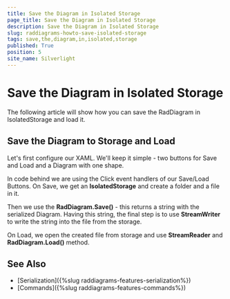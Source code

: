 ```yaml
---
title: Save the Diagram in Isolated Storage
page_title: Save the Diagram in Isolated Storage
description: Save the Diagram in Isolated Storage
slug: raddiagrams-howto-save-isolated-storage
tags: save,the,diagram,in,isolated,storage
published: True
position: 5
site_name: Silverlight
---
```


# Save the Diagram in Isolated Storage

The following article will show how you can save the RadDiagram in IsolatedStorage and load it.       

## Save the Diagram to Storage and Load

Let's first configure our XAML. We'll keep it simple - two buttons for Save and Load and a Diagram with one shape.

In code behind we are using the Click event handlers of our Save/Load Buttons. On Save, we get an __IsolatedStorage__ and create a folder and a file in it.		

Then we use the __RadDiagram.Save()__ - this returns a string with the serialized Diagram. Having this string, the final step is to use __StreamWriter__ to write the string into the file from the storage.		

On Load, we open the created file from storage and use __StreamReader__ and __RadDiagram.Load()__ method.

## See Also
 * [Serialization]({%slug raddiagrams-features-serialization%})
 * [Commands]({%slug raddiagrams-features-commands%})
